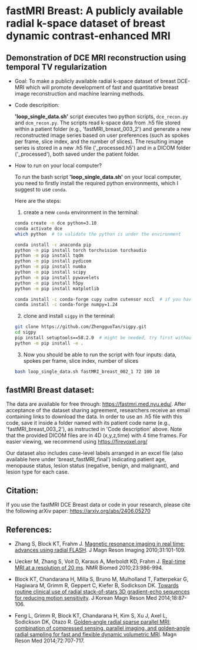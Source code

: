 # fastMRI Breast: A publicly available radial k-space dataset of breast dynamic contrast-enhanced MRI

## Demonstration of DCE MRI reconstruction using temporal TV regularization
* Goal: 
        To make a publicly available radial k-space dataset of breast DCE-MRI which will promote development of fast and quantitative breast image reconstruction and machine learning methods.

* Code descripition: 

   **'loop_single_data.sh'** script executes two python scripts, `dce_recon.py` and `dcm_recon.py`. The scripts read k-space data from .h5 file stored within a patient folder (e.g., 'fastMRI_breast_003_2') and generate a new reconstructed image series based on user preferences (such as spokes per frame, slice index, and the number of slices). The resulting image series is stored in a new .h5 file ('_processed.h5') and in a DICOM folder ('_processed'), both saved under the patient folder.

* How to run on your local computer?

    To run the bash script **'loop_single_data.sh'** on your local computer, you need to firstly install the required python environments, which I suggest to use `conda`.

    Here are the steps:

    1. create a new `conda` environment in the terminal:

    ```bash
    conda create -n dce python=3.10
    conda activate dce
    which python  # to validate the python is under the environment
    ```

    ```bash
    conda install -c anaconda pip
    python -m pip install torch torchvision torchaudio
    python -m pip install tqdm
    python -m pip install pydicom
    python -m pip install numba
    python -m pip install scipy
    python -m pip install pywavelets
    python -m pip install h5py
    python -m pip install matplotlib

    conda install -c conda-forge cupy cudnn cutensor nccl  # if you have GPU
    conda install -c conda-forge numpy=1.24
    ```

    2. clone and install `sigpy` in the terminal:

    ```bash
    git clone https://github.com/ZhengguoTan/sigpy.git
    cd sigpy
    pip install setuptools==58.2.0  # might be needed, try first without
    python -m pip install -e . 
    ```

    3. Now you should be able to run the script with four inputs: data, spokes per frame, slice index, number of slices

    ```bash
    bash loop_single_data.sh fastMRI_breast_002_1 72 100 10 
    ```
## fastMRI Breast dataset:
The data are available for free through: https://fastmri.med.nyu.edu/. After acceptance of the dataset sharing agreement, researchers receive an email containing links to download the data. In order to use an .h5 file with this code, save it inside a folder named with its patient code name (e.g., 'fastMRI_breast_003_2'), as instructed in 'Code description' above. Note that the provided DICOM files are in 4D (x,y,z,time) with 4 time frames. For easier viewing, we recommend using https://firevoxel.org/

Our dataset also includes case-level labels arranged in an excel file (also available here under 'breast_fastMRI_final') indicating patient age, menopause status, lesion status (negative, benign, and malignant), and lesion type for each case. 



## Citation: 
If you use the fastMRI DCE Breast data or code in your research, please cite the following arXiv paper: https://arxiv.org/abs/2406.05270

## References:

* Zhang S, Block KT, Frahm J. [Magnetic resonance imaging in real time: advances using radial FLASH](https://doi.org/10.1002/jmri.21987). J Magn Reson Imaging 2010;31:101-109.

* Uecker M, Zhang S, Voit D, Karaus A, Merboldt KD, Frahm J. [Real-time MRI at a resolution of 20 ms](https://doi.org/10.1002/nbm.1585). NMR Biomed 2010;23:986-994.

* Block KT, Chandarana H, Milla S, Bruno M, Mulholland T, Fatterpekar G, Hagiwara M, Grimm R, Geppert C, Kiefer B, Sodickson DK. [Towards routine clinical use of radial stack-of-stars 3D gradient-echo sequences for reducing motion sensitivity](https://doi.org/10.13104/jksmrm.2014.18.2.87). J Korean Magn Reson Med 2014;18:87-106.

* Feng L, Grimm R, Block KT, Chandarana H, Kim S, Xu J, Axel L, Sodickson DK, Otazo R. [Golden‐angle radial sparse parallel MRI: combination of compressed sensing, parallel imaging, and golden‐angle radial sampling for fast and flexible dynamic volumetric MRI](https://doi.org/10.1002/mrm.24980). Magn Reson Med 2014;72:707-717.
